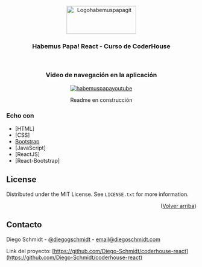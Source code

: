<!-- PROJECT LOGO -->

<br />
<div align="center">
  <a href="https://github.com/Diego-Schmidt/coderhouse-react">
    <img src="https://diego-schmidt.github.io/coderhouse-react/static/media/logo.31c5442b01f1a5c30e92.webp" alt="Logohabemuspapagit " width="184" height="74">
  </a>

  <h3 align="center">Habemus Papa! React - Curso de CoderHouse</h3>
<br />
<h3 align="center">Video de navegación en la aplicación</h3>
  <a href="http://www.youtube.com/watch?v=YfTgt29KcwE">
    <img src="http://img.youtube.com/vi/YfTgt29KcwE/0.jpg" alt="habemuspapayoutube" >
  </a>

  <p align="center">
    Readme en construcción
   
</div>




### Echo con


* [HTML]
* [CSS]
* [Bootstrap](https://getbootstrap.com)
* [JavaScript]
* [ReactJS]
* [React-Bootstrap]

<!-- LICENSE -->
## License

Distributed under the MIT License. See `LICENSE.txt` for more information.

<p align="right">(<a href="#top">Volver arriba</a>)</p>



<!-- CONTACT -->
## Contacto

Diego Schmidt - [@diegogschmidt](https://twitter.com/diegogschmidt) - email@diegoschmidt.com

Link del proyecto: [https://github.com/Diego-Schmidt/coderhouse-react](https://github.com/Diego-Schmidt/coderhouse-react)
